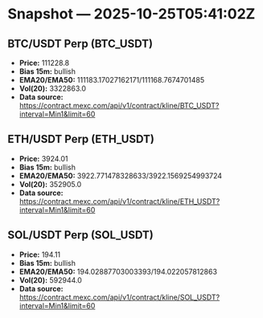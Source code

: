 # Snapshot — 2025-10-25T05:41:02Z

## BTC/USDT Perp (BTC_USDT)
- **Price:** 111228.8
- **Bias 15m:** bullish
- **EMA20/EMA50:** 111183.17027162171/111168.7674701485
- **Vol(20):** 3322863.0
- **Data source:** https://contract.mexc.com/api/v1/contract/kline/BTC_USDT?interval=Min1&limit=60

## ETH/USDT Perp (ETH_USDT)
- **Price:** 3924.01
- **Bias 15m:** bullish
- **EMA20/EMA50:** 3922.771478328633/3922.1569254993724
- **Vol(20):** 352905.0
- **Data source:** https://contract.mexc.com/api/v1/contract/kline/ETH_USDT?interval=Min1&limit=60

## SOL/USDT Perp (SOL_USDT)
- **Price:** 194.11
- **Bias 15m:** bullish
- **EMA20/EMA50:** 194.02887703003393/194.022057812863
- **Vol(20):** 592944.0
- **Data source:** https://contract.mexc.com/api/v1/contract/kline/SOL_USDT?interval=Min1&limit=60

